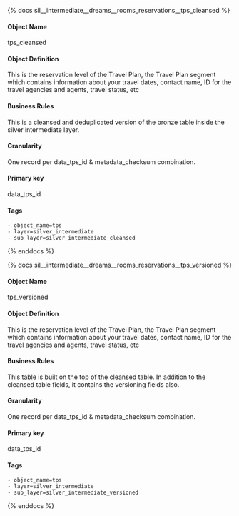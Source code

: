 {% docs sil__intermediate__dreams__rooms_reservations__tps_cleansed %}

#### Object Name
tps_cleansed

#### Object Definition
This is the reservation level of the Travel Plan, the Travel Plan segment which contains information about your travel dates, contact name, ID for the travel agencies and agents, travel status, etc

#### Business Rules
This is a cleansed and deduplicated version of the bronze table inside the silver intermediate layer.

#### Granularity
One record per data_tps_id & metadata_checksum combination.

#### Primary key
data_tps_id

#### Tags
    - object_name=tps
    - layer=silver_intermediate
    - sub_layer=silver_intermediate_cleansed

{% enddocs %}

{% docs sil__intermediate__dreams__rooms_reservations__tps_versioned %}

#### Object Name
tps_versioned

#### Object Definition
This is the reservation level of the Travel Plan, the Travel Plan segment which contains information about your travel dates, contact name, ID for the travel agencies and agents, travel status, etc

#### Business Rules
This table is built on the top of the cleansed table. In addition to the cleansed table fields, it contains the versioning fields also.

#### Granularity
One record per data_tps_id & metadata_checksum combination.

#### Primary key
data_tps_id

#### Tags
    - object_name=tps
    - layer=silver_intermediate
    - sub_layer=silver_intermediate_versioned

{% enddocs %}